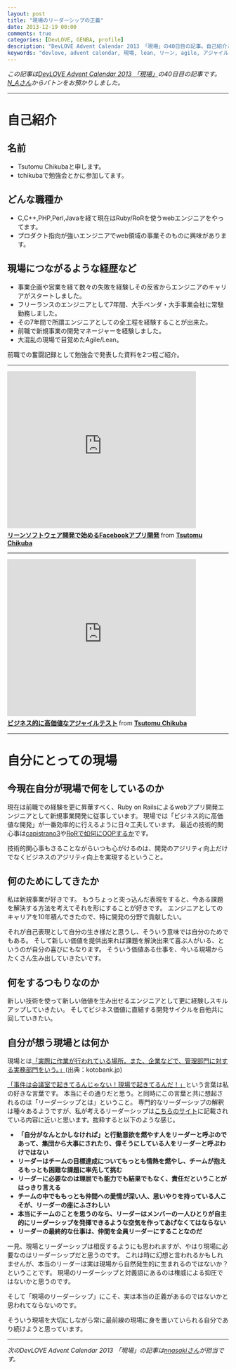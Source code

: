 ```yaml
---
layout: post
title: "現場のリーダーシップの正義"
date: 2013-12-19 00:00
comments: true
categories: [DevLOVE, GENBA, profile]
description: "DevLOVE Advent Calendar 2013 「現場」の40日目の記事。自己紹介と現場という言葉から想起される自分の考えについて。"
keywords: "devlove, advent calendar, 現場, lean, リーン, agile, アジャイル, リーダーシップ"
---
```

*この記事は[DevLOVE Advent Calendar 2013 「現場」](http://devlove.doorkeeper.jp/events/7039)の40日目の記事です。
[N_Aさん](https://github.com/N-A/rendo/issues/1)からバトンをお預かりしました。*
***

# 自己紹介

## 名前
* Tsutomu Chikubaと申します。
* tchikubaで勉強会とかに参加してます。

## どんな職種か
* C,C++,PHP,Perl,Javaを経て現在はRuby/RoRを使うwebエンジニアをやってます。
* プロダクト指向が強いエンジニアでweb領域の事業そのものに興味があります。

## 現場につながるような経歴など
* 事業企画や営業を経て数々の失敗を経験しその反省からエンジニアのキャリアがスタートしました。
* フリーランスのエンジニアとして7年間、大手ベンダ・大手事業会社に常駐勤務しました。
* その7年間で所謂エンジニアとしての全工程を経験することが出来た。
* 前職で新規事業の開発マネージャーを経験しました。
* 大混乱の現場で目覚めたAgile/Lean。

前職での奮闘記録として勉強会で発表した資料を2つ程ご紹介。

***

<iframe src="http://www.slideshare.net/slideshow/embed_code/14761605" width="427" height="356" frameborder="0" marginwidth="0" marginheight="0" scrolling="no" style="border:1px solid #CCC;border-width:1px 1px 0;margin-bottom:5px" allowfullscreen> </iframe> <div style="margin-bottom:5px"> <strong> <a href="https://www.slideshare.net/tchikuba/facebook-14761605" title="リーンソフトウェア開発で始めるFacebookアプリ開発" target="_blank">リーンソフトウェア開発で始めるFacebookアプリ開発</a> </strong> from <strong><a href="http://www.slideshare.net/tchikuba" target="_blank">Tsutomu Chikuba</a></strong> </div>

***

<iframe src="http://www.slideshare.net/slideshow/embed_code/15237558" width="427" height="356" frameborder="0" marginwidth="0" marginheight="0" scrolling="no" style="border:1px solid #CCC;border-width:1px 1px 0;margin-bottom:5px" allowfullscreen> </iframe> <div style="margin-bottom:5px"> <strong> <a href="https://www.slideshare.net/tchikuba/ss-15237558" title="ビジネス的に高価値なアジャイルテスト" target="_blank">ビジネス的に高価値なアジャイルテスト</a> </strong> from <strong><a href="http://www.slideshare.net/tchikuba" target="_blank">Tsutomu Chikuba</a></strong> </div>

***

# 自分にとっての現場

## 今現在自分が現場で何をしているのか

現在は前職での経験を更に昇華すべく、Ruby on Railsによるwebアプリ開発エンジニアとして新規事業開発に従事しています。
現場では「ビジネス的に高価値な開発」が一番効率的に行えるように日々工夫しています。
最近の技術的関心事は[capistrano3](http://takkkun.hatenablog.com/entry/2013/10/12/Capistrano_3%E3%81%B8%E3%81%AE%E6%89%8B%E5%BC%95%E3%81%8D)や[RoRで如何にOOPするか](http://techracho.bpsinc.jp/hachi8833/2013_11_19/14738)です。

技術的関心事もさることながらいつも心がけるのは、開発のアジリティ向上だけでなくビジネスのアジリティ向上を実現するということ。

## 何のためにしてきたか

私は新規事業が好きです。
もうちょっと突っ込んだ表現をすると、今ある課題を解決する方法を考えてそれを形にすることが好きです。
エンジニアとしてのキャリアを10年積んできたので、特に開発の分野で貢献したい。

それが自己表現として自分の生き様だと思うし、そういう意味では自分のためでもある。
そして新しい価値を提供出来れば課題を解決出来て喜ぶ人がいる、というのが自分の喜びにもなります。
そういう価値ある仕事を、今いる現場からたくさん生み出していきたいです。

## 何をするつもりなのか

新しい技術を使って新しい価値を生み出せるエンジニアとして更に経験しスキルアップしていきたい。
そしてビジネス価値に直結する開発サイクルを自他共に回していきたい。

## 自分が想う現場とは何か 

現場とは[「実際に作業が行われている場所。また、企業などで、管理部門に対する実務部門をいう。」](http://kotobank.jp/word/%E7%8F%BE%E5%A0%B4)(出典：kotobank.jp)

[「事件は会議室で起きてるんじゃない！現場で起きてるんだ！」](http://www.fesh.jp/detail_2579.html)という言葉は私の好きな言葉です。
本当にその通りだと思う。と同時にこの言葉と共に想起されるのは「リーダーシップとは」ということ。
専門的なリーダーシップの解釈は種々あるようですが、私が考えるリーダーシップは[こちらのサイト](http://nolovenoteam.com/leader-qualification-1316.html)に記載されている内容に近いと思います。抜粋すると以下のような感じ。

* **「自分がなんとかしなければ」と行動意欲を燃やす人をリーダーと呼ぶのであって、集団から大事にされたり、偉そうにしている人をリーダーと呼ぶわけではない**
* **リーダーはチームの目標達成についてもっとも情熱を燃やし、チームが抱えるもっとも困難な課題に率先して挑む**
* **リーダーに必要なのは理屈でも能力でも結果でもなく、責任だということがはっきり言える**
* **チームの中でももっとも仲間への愛情が深い人、思いやりを持っている人こそが、リーダーの座にふさわしい**
* **本当にチームのことを思うのなら、リーダーはメンバーの一人ひとりが自主的にリーダーシップを発揮できるような空気を作ってあげなくてはならない**
* **リーダーの最終的な仕事は、仲間を全員リーダーにすることなのだ**

一見、現場とリーダーシップは相反するようにも思われますが、やはり現場に必要なのはリーダーシップだと思うのです。
これは時に幻想と言われるかもしれませんが、本当のリーダーは実は現場から自然発生的に生まれるのではないか？ということです。
現場のリーダーシップと対義語にあるのは権威による抑圧ではないかと思うのです。

そして「現場のリーダーシップ」にこそ、実は本当の正義があるのではないかと思われてならないのです。

そういう現場を大切にしながら常に最前線の現場に身を置いていられる自分であり続けようと思っています。

***

*次のDevLOVE Advent Calendar 2013 「現場」の記事は[nnasakiさん](http://nnasaki.hatenablog.com/entry/2013/12/20/040046)が担当です。*
